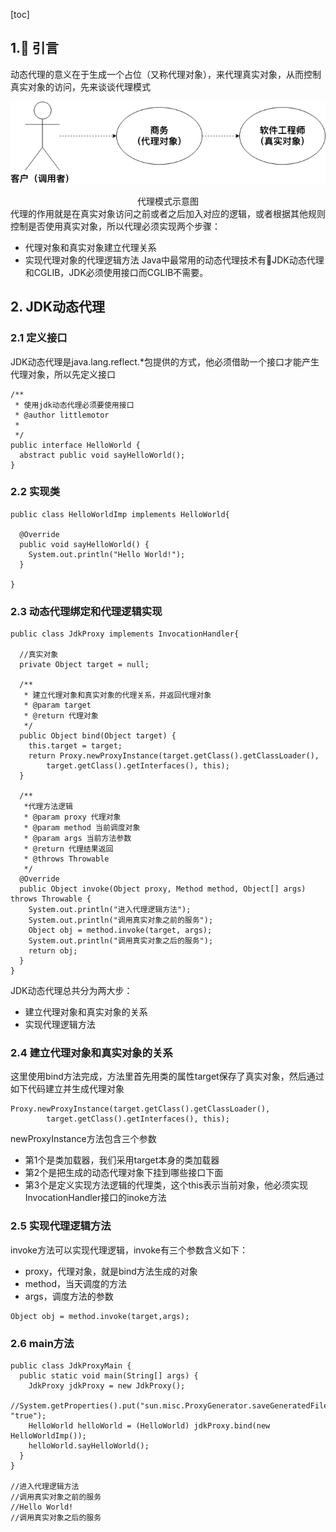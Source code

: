 [toc]
## 1. 引言
动态代理的意义在于生成一个占位（又称代理对象），来代理真实对象，从而控制真实对象的访问，先来谈谈代理模式

![代理模式](https://raw.githubusercontent.com/little-motor/uml/master/proxyPattern.png)
<center>代理模式示意图</center>
代理的作用就是在真实对象访问之前或者之后加入对应的逻辑，或者根据其他规则控制是否使用真实对象，所以代理必须实现两个步骤：

- 代理对象和真实对象建立代理关系
- 实现代理对象的代理逻辑方法
Java中最常用的动态代理技术有JDK动态代理和CGLIB，JDK必须使用接口而CGLIB不需要。
## 2. JDK动态代理
### 2.1 定义接口
JDK动态代理是java.lang.reflect.*包提供的方式，他必须借助一个接口才能产生代理对象，所以先定义接口
```
/**
 * 使用jdk动态代理必须要使用接口
 * @author littlemotor
 *
 */
public interface HelloWorld {
  abstract public void sayHelloWorld();
}

```
### 2.2 实现类
```
public class HelloWorldImp implements HelloWorld{

  @Override
  public void sayHelloWorld() {
    System.out.println("Hello World!");
  }

}
```
### 2.3 动态代理绑定和代理逻辑实现
```
public class JdkProxy implements InvocationHandler{

  //真实对象
  private Object target = null;
  
  /**
   * 建立代理对象和真实对象的代理关系，并返回代理对象
   * @param target
   * @return 代理对象
   */
  public Object bind(Object target) {
    this.target = target;
    return Proxy.newProxyInstance(target.getClass().getClassLoader(),
        target.getClass().getInterfaces(), this);
  }
  
  /**
   *代理方法逻辑
   * @param proxy 代理对象
   * @param method 当前调度对象
   * @param args 当前方法参数
   * @return 代理结果返回
   * @throws Throwable
   */
  @Override
  public Object invoke(Object proxy, Method method, Object[] args) throws Throwable {
    System.out.println("进入代理逻辑方法");
    System.out.println("调用真实对象之前的服务");
    Object obj = method.invoke(target, args);
    System.out.println("调用真实对象之后的服务");
    return obj;
  }
}
```
JDK动态代理总共分为两大步：
- 建立代理对象和真实对象的关系
- 实现代理逻辑方法
### 2.4 建立代理对象和真实对象的关系
这里使用bind方法完成，方法里首先用类的属性target保存了真实对象，然后通过如下代码建立并生成代理对象
```
Proxy.newProxyInstance(target.getClass().getClassLoader(),
        target.getClass().getInterfaces(), this);
```
newProxyInstance方法包含三个参数
- 第1个是类加载器，我们采用target本身的类加载器
- 第2个是把生成的动态代理对象下挂到哪些接口下面
- 第3个是定义实现方法逻辑的代理类，这个this表示当前对象，他必须实现InvocationHandler接口的inoke方法
### 2.5 实现代理逻辑方法
invoke方法可以实现代理逻辑，invoke有三个参数含义如下：
- proxy，代理对象，就是bind方法生成的对象
- method，当天调度的方法
- args，调度方法的参数
```
Object obj = method.invoke(target,args);
```
### 2.6 main方法
```
public class JdkProxyMain {
  public static void main(String[] args) {
    JdkProxy jdkProxy = new JdkProxy();
    //System.getProperties().put("sun.misc.ProxyGenerator.saveGeneratedFiles", "true");
    HelloWorld helloWorld = (HelloWorld) jdkProxy.bind(new HelloWorldImp());
    helloWorld.sayHelloWorld();
  }
}

//进入代理逻辑方法
//调用真实对象之前的服务
//Hello World!
//调用真实对象之后的服务

```